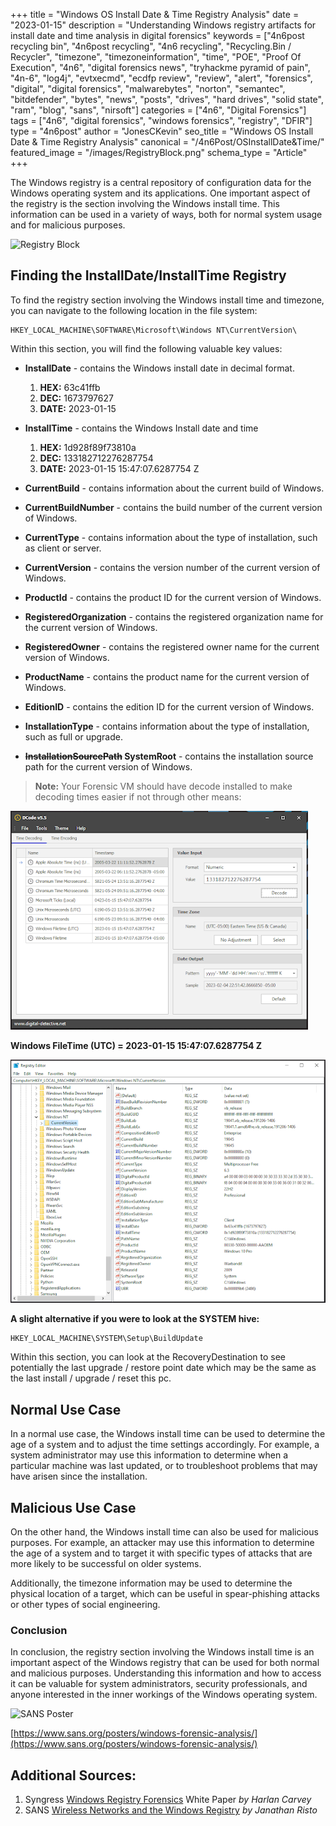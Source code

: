 +++
title = "Windows OS Install Date & Time Registry Analysis"
date = "2023-01-15"
description = "Understanding Windows registry artifacts for install date and time analysis in digital forensics"
keywords = ["4n6post recycling bin", "4n6post recycling", "4n6 recycling", "Recycling.Bin / Recycler", "timezone", "timezoneinformation", "time", "POE", "Proof Of Execution", "4n6", "digital forensics news", "tryhackme pyramid of pain", "4n-6", "log4j", "evtxecmd", "ecdfp review", "review", "alert", "forensics", "digital", "digital forensics", "malwarebytes", "norton", "semantec", "bitdefender", "bytes", "news", "posts", "drives", "hard drives", "solid state", "ram", "blog", "sans", "nirsoft"]
categories = ["4n6", "Digital Forensics"]
tags = ["4n6", "digital forensics", "windows forensics", "registry", "DFIR"]
type = "4n6post"
author = "JonesCKevin"
seo_title = "Windows OS Install Date & Time Registry Analysis"
canonical = "/4n6Post/OSInstallDate&Time/"
featured_image = "/images/RegistryBlock.png"
schema_type = "Article"
+++

The Windows registry is a central repository of configuration data for the Windows operating system and its applications. One important aspect of the registry is the section involving the Windows install time. This information can be used in a variety of ways, both for normal system usage and for malicious purposes.

![Registry Block](../OSInstallDate&Time/images/RegistryBlock.png)

## Finding the InstallDate/InstallTime Registry

To find the registry section involving the Windows install time and timezone, you can navigate to the following location in the file system:

```
HKEY_LOCAL_MACHINE\SOFTWARE\Microsoft\Windows NT\CurrentVersion\
```

Within this section, you will find the following valuable key values:

- **InstallDate** - contains the Windows install date in decimal format.
    1. **HEX:** 63c41ffb
    2. **DEC:** 1673797627
    3. **DATE:** 2023-01-15

- **InstallTime** - contains the Windows Install date and time
    1. **HEX:** 1d928f89f73810a
    2. **DEC:** 133182712276287754
    3. **DATE:** 2023-01-15 15:47:07.6287754 Z

- **CurrentBuild** - contains information about the current build of Windows.
- **CurrentBuildNumber** - contains the build number of the current version of Windows.
- **CurrentType** - contains information about the type of installation, such as client or server.
- **CurrentVersion** - contains the version number of the current version of Windows.
- **ProductId** - contains the product ID for the current version of Windows.
- **RegisteredOrganization** - contains the registered organization name for the current version of Windows.
- **RegisteredOwner** - contains the registered owner name for the current version of Windows.
- **ProductName** - contains the product name for the current version of Windows.
- **EditionID** - contains the edition ID for the current version of Windows.
- **InstallationType** - contains information about the type of installation, such as full or upgrade.
- **~~InstallationSourcePath~~ SystemRoot** - contains the installation source path for the current version of Windows.

> **Note:** Your Forensic VM should have decode installed to make decoding times easier if not through other means:

![System Info Registry 2](../OSInstallDate&Time/images/SystemInfo-Reg2.PNG)

**Windows FileTime (UTC) = 2023-01-15 15:47:07.6287754 Z**

![System Info Registry 1](../OSInstallDate&Time/images/SystemInfo-Reg1.PNG)

**A slight alternative if you were to look at the SYSTEM hive:**

```
HKEY_LOCAL_MACHINE\SYSTEM\Setup\BuildUpdate
```

Within this section, you can look at the RecoveryDestination to see potentially the last upgrade / restore point date which may be the same as the last install / upgrade / reset this pc.

## Normal Use Case

In a normal use case, the Windows install time can be used to determine the age of a system and to adjust the time settings accordingly. For example, a system administrator may use this information to determine when a particular machine was last updated, or to troubleshoot problems that may have arisen since the installation.

## Malicious Use Case

On the other hand, the Windows install time can also be used for malicious purposes. For example, an attacker may use this information to determine the age of a system and to target it with specific types of attacks that are more likely to be successful on older systems.

Additionally, the timezone information may be used to determine the physical location of a target, which can be useful in spear-phishing attacks or other types of social engineering.

### Conclusion

In conclusion, the registry section involving the Windows install time is an important aspect of the Windows registry that can be used for both normal and malicious purposes. Understanding this information and how to access it can be valuable for system administrators, security professionals, and anyone interested in the inner workings of the Windows operating system.

![SANS Poster](../OSInstallDate&Time/images/SystemInfo-SansPoster.PNG)

[https://www.sans.org/posters/windows-forensic-analysis/](https://www.sans.org/posters/windows-forensic-analysis/)

## Additional Sources:

1. Syngress [Windows Registry Forensics](https://paper.bobylive.com/Security/Windows%20Registry%20Forensics%20%20Advanced%20Digital%20Forensic%20Analysis%20of%20the%20Windows%20Registry.pdf) White Paper *by Harlan Carvey*
2. SANS [Wireless Networks and the Windows Registry](https://www.sans.org/white-papers/33659/) *by Janathan Risto*
